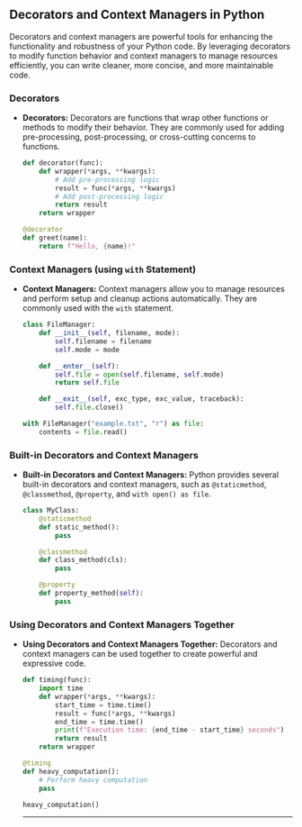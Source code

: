 ## Decorators and Context Managers in Python

Decorators and context managers are powerful tools for enhancing the functionality and robustness of your Python code. By leveraging decorators to modify function behavior and context managers to manage resources efficiently, you can write cleaner, more concise, and more maintainable code.

### Decorators

- **Decorators:** Decorators are functions that wrap other functions or methods to modify their behavior. They are commonly used for adding pre-processing, post-processing, or cross-cutting concerns to functions.

  ```python
  def decorator(func):
      def wrapper(*args, **kwargs):
          # Add pre-processing logic
          result = func(*args, **kwargs)
          # Add post-processing logic
          return result
      return wrapper

  @decorator
  def greet(name):
      return f"Hello, {name}!"
  ```

### Context Managers (using `with` Statement)

- **Context Managers:** Context managers allow you to manage resources and perform setup and cleanup actions automatically. They are commonly used with the `with` statement.

  ```python
  class FileManager:
      def __init__(self, filename, mode):
          self.filename = filename
          self.mode = mode

      def __enter__(self):
          self.file = open(self.filename, self.mode)
          return self.file

      def __exit__(self, exc_type, exc_value, traceback):
          self.file.close()

  with FileManager("example.txt", "r") as file:
      contents = file.read()
  ```

### Built-in Decorators and Context Managers

- **Built-in Decorators and Context Managers:** Python provides several built-in decorators and context managers, such as `@staticmethod`, `@classmethod`, `@property`, and `with open() as file`.

  ```python
  class MyClass:
      @staticmethod
      def static_method():
          pass

      @classmethod
      def class_method(cls):
          pass

      @property
      def property_method(self):
          pass
  ```

### Using Decorators and Context Managers Together

- **Using Decorators and Context Managers Together:** Decorators and context managers can be used together to create powerful and expressive code.

  ```python
  def timing(func):
      import time
      def wrapper(*args, **kwargs):
          start_time = time.time()
          result = func(*args, **kwargs)
          end_time = time.time()
          print(f"Execution time: {end_time - start_time} seconds")
          return result
      return wrapper

  @timing
  def heavy_computation():
      # Perform heavy computation
      pass

  heavy_computation()
  ```
  ---